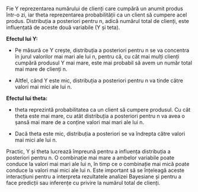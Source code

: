Fie Y reprezentarea numărului de clienți care cumpără un anumit produs într-o zi, iar theta reprezentarea probabilității
ca un client să cumpere acel produs. Distribuția a posteriori pentru n, adică numărul total de clienți, este influențată
de aceste două variabile (Y și teta).

**Efectul lui Y:**
   - Pe măsură ce Y crește, distribuția a posteriori pentru n se va concentra în jurul valorilor mai mari ale lui n, 
pentru că, cu cât mai mulți clienți cumpără produsul Y mai mare, este mai probabil să avem un număr total mai mare de clienți n.

   - Altfel, când Y este mic, distribuția a posteriori pentru n va tinde către valori mai mici ale lui n.

**Efectul lui theta:**
   - theta reprezintă probabilitatea ca un client să cumpere produsul. Cu cât theta este mai mare, cu atât distribuția 
a posteriori pentru n va avea o șansă mai mare de a conține valori mai mari ale lui n.

   - Dacă theta este mic, distribuția a posteriori se va îndrepta către valori mai mici ale lui n.

Practic, Y și theta lucrează împreună pentru a influența distribuția a posteriori pentru n. O combinație mai mare a 
ambelor variabile poate conduce la valori mai mari ale lui n, în timp ce o combinație mai mică poate conduce la valori 
mai mici ale lui n. Este important să se înțeleagă aceste interacțiuni pentru a interpreta rezultatele analizei Bayesiane
și pentru a face predicții sau inferențe cu privire la numărul total de clienți.